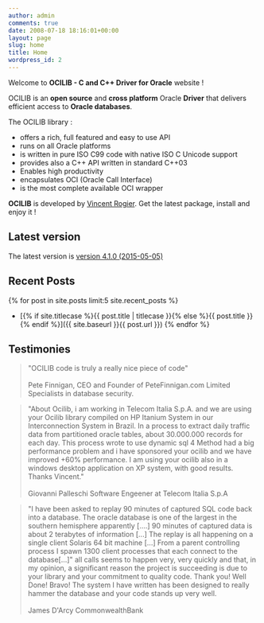 ```yaml
---
author: admin
comments: true
date: 2008-07-18 18:16:01+00:00
layout: page
slug: home
title: Home
wordpress_id: 2
---
```


Welcome to **OCILIB - C and C++ Driver for Oracle** website !

OCILIB is an **open source** and **cross platform** Oracle **Driver** that delivers efficient access to **Oracle databases**.

The OCILIB library  :

  * offers a rich, full featured and easy to use API
  * runs on all Oracle platforms
  * is written in pure ISO C99 code with native ISO C Unicode support
  * provides also a C++ API written in standard C++03
  * Enables high productivity
  * encapsulates OCI (Oracle Call Interface)
  * is the most complete available OCI wrapper

**OCILIB** is developed by [Vincent Rogier]({{site.baseurl}}/about/). Get the latest package, install and enjoy it !
  
## Latest version

The latest version is [version 4.1.0 (2015-05-05)]({{site.projecturl}}/releases/)
 
 <p id="DownloadCount"></p>
 
## Recent Posts

{% for post in site.posts limit:5 site.recent_posts %}
  *  [{% if site.titlecase %}{{ post.title | titlecase }}{% else %}{{ post.title }}{% endif %}]({{ site.baseurl }}{{ post.url }})
{% endfor %}
 
## Testimonies
  
>"OCILIB code is truly a really nice piece of code"
><br/>  
>Pete Finnigan, CEO and Founder of PeteFinnigan.com Limited
>Specialists in database security.

>"About Ocilib, i am working in Telecom Italia S.p.A. and we are using your Ocilib library compiled on HP Itanium System in our Interconnection System in Brazil. In a process to extract daily traffic data from partitioned oracle tables, about 30.000.000 records for each day. This process wrote to use dynamic sql 4 Method had a big performance problem and i have sponsored your ocilib and we have improved +60% performance. I am using your ocilib also in a windows desktop application on XP system, with good results. Thanks Vincent."
><br/>  
>Giovanni Palleschi
>Software Engeener at Telecom Italia S.p.A
      
>"I have been asked to replay 90 minutes of captured SQL code back into a database. The oracle database is one of the largest in the southern hemisphere apparently [....] 90 minutes of captured data is about 2 terabytes of information [...] The replay is all happening on a single client Solaris 64 bit machine [...] From a parent controlling process I spawn 1300 client processes that each connect to the database[...]"
>all calls seems to happen very, very quickly and that, in my opinion, a significant reason the project is succeeding is due to your library and your commitment to quality code.
>Thank you! Well Done! Bravo!
>The system I have written has been designed to really hammer the database and your code stands up very well.
><br/>   
>James D'Arcy
>CommonwealthBank

<script>
 
    var total = 56242; // Value as 2015-07-15 from source forge. Need to add rest call to SF.Net

    function getHTTPObject()
    {
        if (typeof XMLHttpRequest != 'undefined') 
        {
            return new XMLHttpRequest();
        }
        try 
        { 
            return new ActiveXObject("Msxml2.XMLHTTP"); 
        } catch (e)
        { 
            try 
            { 
               return new ActiveXObject("Microsoft.XMLHTTP"); 
            } 
            catch (e)
            {
            } 
        }
        return false;
    }
    
	(function() {
        
		var GetJson = function(url, successHandler, errorHandler) 
        {			
			var xhr = getHTTPObject();
			xhr.open('get', url, true);
			xhr.onload = function() {
				var status = xhr.status;
				if (status == 200) {
					successHandler && successHandler(JSON.parse(xhr.responseText));
				} else {
					errorHandler && errorHandler(status);
				}
			};
			xhr.send();
		};

		GetJson('https://api.github.com/repos/vrogier/ocilib/releases/latest', function(data)
		{			
			for (i in data.assets)
			{
			  total = total + data.assets[i].download_count;
			}				
            
            document.getElementById('DownloadCount').innerHTML =  '<br/>Total of download since first release : ' + '<b>' + total + '</b>';
		});
        
       <!-- 
        GetJson('http://sourceforge.net/projects/orclib/files/stats/json?start_date=2007-1-1&end_date=' + GetDate(), function(data)
		{		
			var json = BufferToJson(data);

			total = total + json.summaries.time.downloads;	

            document.getElementById('DownloadCount').innerHTML =  '<br/>Total of download since first release : ' + '<b>' + total + '</b>';			
		}); -->        

	}());
</script>
